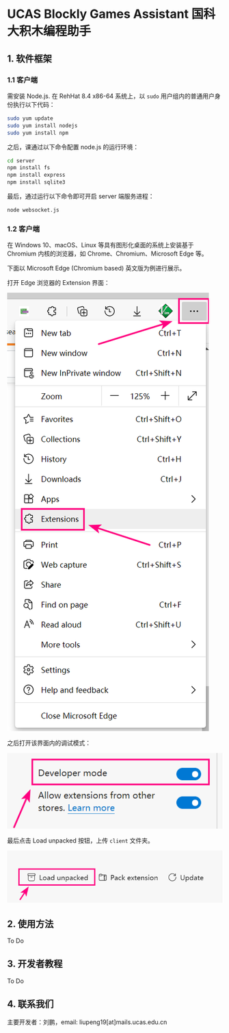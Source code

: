 # UCAS Blockly Games Assistant 国科大积木编程助手

## 1. 软件框架

### 1.1 客户端

需安装 Node.js. 在 RehHat 8.4 x86-64 系统上，以 `sudo` 用户组内的普通用户身份执行以下代码：

``` zsh
sudo yum update
sudo yum install nodejs
sudo yum install npm
```

之后，课通过以下命令配置 node.js 的运行环境：

``` zsh
cd server
npm install fs
npm install express
npm install sqlite3
```

最后，通过运行以下命令即可开启 server 端服务进程：

``` zsh
node websocket.js
```

### 1.2 客户端

在 Windows 10、macOS、Linux 等具有图形化桌面的系统上安装基于 Chromium 内核的浏览器，如 Chrome、Chromium、Microsoft Edge 等。

下面以 Microsoft Edge (Chromium based) 英文版为例进行展示。

打开 Edge 浏览器的 Extension 界面：

![a](images/open-chrome-extension.png)

之后打开该界面内的调试模式：

![b](images/open-developer-mode.png)

最后点击 Load unpacked 按钮，上传 `client` 文件夹。

![c](images/upload-unpacked-extension.png)

## 2. 使用方法

To Do

## 3. 开发者教程

To Do

## 4. 联系我们

主要开发者：刘鹏，email: liupeng19[at]mails.ucas.edu.cn
